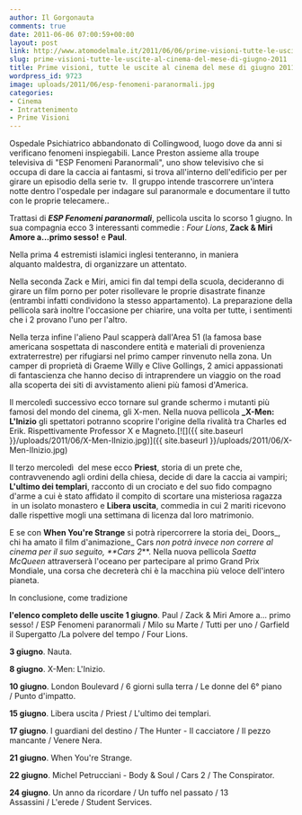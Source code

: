 ```yaml
---
author: Il Gorgonauta
comments: true
date: 2011-06-06 07:00:59+00:00
layout: post
link: http://www.atomodelmale.it/2011/06/06/prime-visioni-tutte-le-uscite-al-cinema-del-mese-di-giugno-2011/
slug: prime-visioni-tutte-le-uscite-al-cinema-del-mese-di-giugno-2011
title: Prime visioni, tutte le uscite al cinema del mese di giugno 2011.
wordpress_id: 9723
image: uploads/2011/06/esp-fenomeni-paranormali.jpg
categories:
- Cinema
- Intrattenimento
- Prime Visioni
---
```



Ospedale Psichiatrico abbandonato di Collingwood, luogo dove da anni si verificano fenomeni inspiegabili. Lance Preston assieme alla troupe televisiva di "ESP Fenomeni Paranormali", uno show televisivo che si occupa di dare la caccia ai fantasmi, si trova all'interno dell'edificio per per girare un episodio della serie tv.  Il gruppo intende trascorrere un'intera notte dentro l'ospedale per indagare sul paranormale e documentare il tutto con le proprie telecamere..

Trattasi di **_ESP Fenomeni paranormali_**, pellicola uscita lo scorso 1 giugno. In sua compagnia ecco 3 interessanti commedie : _Four Lions_, **Zack & Miri Amore a...primo sesso!** e **Paul**.

Nella prima 4 estremisti islamici inglesi tenteranno, in maniera alquanto maldestra, di organizzare un attentato.

Nella seconda Zack e Miri, amici fin dal tempi della scuola, decideranno di girare un film porno per poter risollevare le proprie disastrate finanze (entrambi infatti condividono la stesso appartamento). La preparazione della pellicola sarà inoltre l'occasione per chiarire, una volta per tutte, i sentimenti che i 2 provano l'uno per l'altro.

Nella terza infine l'alieno Paul scapperà dall'Area 51 (la famosa base americana sospettata di nascondere entità e materiali di provenienza extraterrestre) per rifugiarsi nel primo camper rinvenuto nella zona. Un camper di proprietà di Graeme Willy e Clive Gollings, 2 amici appassionati di fantascienza che hanno deciso di intraprendere un viaggio on the road alla scoperta dei siti di avvistamento alieni più famosi d'America.

Il mercoledì successivo ecco tornare sul grande schermo i mutanti più famosi del mondo del cinema, gli X-men. Nella nuova pellicola **_X-Men: L'Inizio** gli spettatori potranno scoprire l'origine della rivalità tra Charles ed Erik. Rispettivamente Professor X e Magneto.[![]({{ site.baseurl }}/uploads/2011/06/X-Men-lInizio.jpg)]({{ site.baseurl }}/uploads/2011/06/X-Men-lInizio.jpg)

Il terzo mercoledì  del mese ecco **Priest**, storia di un prete che, contravvenendo agli ordini della chiesa, decide di dare la caccia ai vampiri; **L'ultimo dei templari**, racconto di un crociato e del suo fido compagno d'arme a cui è stato affidato il compito di scortare una misteriosa ragazza  in un isolato monastero e **Libera uscita**, commedia in cui 2 mariti ricevono dalle rispettive mogli una settimana di licenza dal loro matrimonio.

E se con **When You're Strange** si potrà ripercorrere la storia dei_ Doors_, chi ha amato il film d'animazione_ Cars _non potrà invece non correre al cinema per il suo seguito, **Cars 2_**. Nella nuova pellicola _Saetta McQueen_ attraverserà l'oceano per partecipare al primo Grand Prix Mondiale, una corsa che decreterà chi è la macchina più veloce dell'intero pianeta.

In conclusione, come tradizione

**l'elenco completo delle uscite 1 giugno**. Paul / Zack & Miri Amore a... primo sesso! / ESP Fenomeni paranormali / Milo su Marte / Tutti per uno / Garfield il Supergatto /La polvere del tempo / Four Lions.

**3 giugno**. Nauta.

**8 giugno**. X-Men: L'Inizio.

**10 giugno**. London Boulevard / 6 giorni sulla terra / Le donne del 6° piano / Punto d'impatto.

**15 giugno**. Libera uscita / Priest / L'ultimo dei templari.

**17 giugno**. I guardiani del destino / The Hunter - Il cacciatore / Il pezzo mancante / Venere Nera.

**21 giugno**. When You're Strange.

**22 giugno**. Michel Petrucciani - Body & Soul / Cars 2 / The Conspirator.

**24 giugno**. Un anno da ricordare / Un tuffo nel passato / 13 Assassini / L'erede / Student Services.
